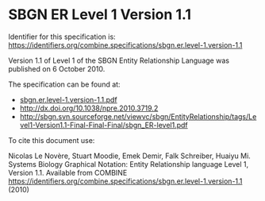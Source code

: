 # SBGN ER Level 1 Version 1.1
Identifier for this specification is: https://identifiers.org/combine.specifications/sbgn.er.level-1.version-1.1

Version 1.1 of Level 1 of the SBGN Entity Relationship Language was published on 6 October 2010.

The specification can be found at:

* [sbgn.er.level-1.version-1.1.pdf](./files/sbgn.er.level-1.version-1.1.pdf)
* http://dx.doi.org/10.1038/npre.2010.3719.2
* http://sbgn.svn.sourceforge.net/viewvc/sbgn/EntityRelationship/tags/Level1-Version1.1-Final-Final-Final/sbgn_ER-level1.pdf

To cite this document use:

Nicolas Le Novère, Stuart Moodie, Emek Demir, Falk Schreiber, Huaiyu Mi. Systems Biology Graphical Notation: Entity Relationship language Level 1, Version 1.1. Available from COMBINE <https://identifiers.org/combine.specifications/sbgn.er.level-1.version-1.1> (2010)